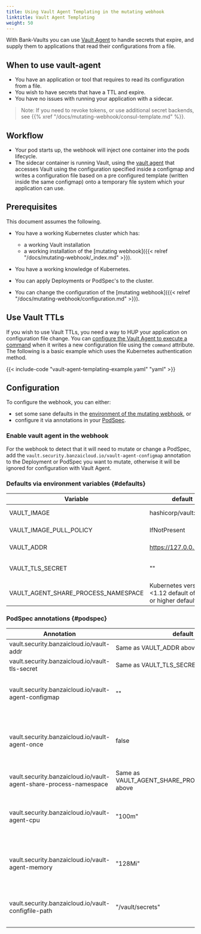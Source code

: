 ```yaml
---
title: Using Vault Agent Templating in the mutating webhook
linktitle: Vault Agent Templating
weight: 50
---
```


With Bank-Vaults you can use [Vault Agent](https://developer.hashicorp.com/vault/docs/agent-and-proxy/agent) to handle secrets that expire, and supply them to applications that read their configurations from a file.

## When to use vault-agent

- You have an application or tool that requires to read its configuration from a file.
- You wish to have secrets that have a TTL and expire.
- You have no issues with running your application with a sidecar.

> Note: If you need to revoke tokens, or use additional secret backends, see {{% xref "/docs/mutating-webhook/consul-template.md" %}}.

## Workflow

- Your pod starts up, the webhook will inject one container into the pods lifecycle.
- The sidecar container is running Vault, using the [vault agent](https://developer.hashicorp.com/vault/docs/agent-and-proxy/agent) that accesses Vault using the configuration specified inside a configmap and writes a configuration file based on a pre configured template (written inside the same configmap) onto a temporary file system which your application can use.

## Prerequisites

This document assumes the following.

- You have a working Kubernetes cluster which has:

    - a working Vault installation
    - a working installation of the [mutating webhook]({{< relref "/docs/mutating-webhook/_index.md" >}}).

- You have a working knowledge of Kubernetes.
- You can apply Deployments or PodSpec's to the cluster.
- You can change the configuration of the [mutating webhook]({{< relref "/docs/mutating-webhook/configuration.md" >}}).

## Use Vault TTLs

If you wish to use Vault TTLs, you need a way to HUP your application on configuration file change. You can [configure the Vault Agent to execute a command](https://developer.hashicorp.com/vault/docs/agent-and-proxy/agent/template) when it writes a new configuration file using the `command` attribute. The following is a basic example which uses the Kubernetes authentication method.

{{< include-code "vault-agent-templating-example.yaml" "yaml" >}}

## Configuration

To configure the webhook, you can either:

- set some sane defaults in the [environment of the mutating webhook](#defaults), or
- configure it via annotations in your [PodSpec](#podspec).

### Enable vault agent in the webhook

For the webhook to detect that it will need to mutate or change a PodSpec, add the `vault.security.banzaicloud.io/vault-agent-configmap` annotation to the Deployment or PodSpec you want to mutate, otherwise it will be ignored for configuration with Vault Agent.

### Defaults via environment variables {#defaults}

|Variable      |default     |Explanation|
|--------------|------------|------------|
|VAULT_IMAGE|hashicorp/vault:latest| the vault image to use for the sidecar container|
|VAULT_IMAGE_PULL_POLICY|IfNotPresent| The pull policy for the vault agent container|
|VAULT_ADDR    |https://127.0.0.1:8200|Kubernetes service Vault endpoint URL|
|VAULT_TLS_SECRET|""|supply a secret with the vault TLS CA so TLS can be verified|
|VAULT_AGENT_SHARE_PROCESS_NAMESPACE|Kubernetes version <1.12 default off, 1.12 or higher default on|ShareProcessNamespace override|as above|

### PodSpec annotations {#podspec}

|Annotation    |default     |Explanation|
|--------------|------------|------------|
vault.security.banzaicloud.io/vault-addr|Same as VAULT_ADDR above||
vault.security.banzaicloud.io/vault-tls-secret|Same as VAULT_TLS_SECRET above||
vault.security.banzaicloud.io/vault-agent-configmap|""|A configmap name which holds the vault agent configuration|
vault.security.banzaicloud.io/vault-agent-once|false|do not run vault-agent in daemon mode, useful for kubernetes jobs|
vault.security.banzaicloud.io/vault-agent-share-process-namespace|Same as VAULT_AGENT_SHARE_PROCESS_NAMESPACE above|
vault.security.banzaicloud.io/vault-agent-cpu|"100m"|Specify the vault-agent container CPU resource limit|
vault.security.banzaicloud.io/vault-agent-memory|"128Mi"|Specify the vault-agent container memory resource limit|
vault.security.banzaicloud.io/vault-configfile-path|"/vault/secrets"|Mount path of Vault Agent rendered files|
